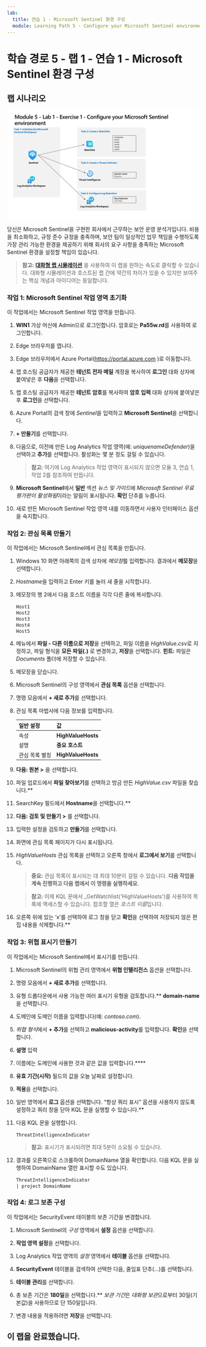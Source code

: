 ```yaml
---
lab:
  title: 연습 1 - Microsoft Sentinel 환경 구성
  module: Learning Path 5 - Configure your Microsoft Sentinel environment
---
```


# 학습 경로 5 - 랩 1 - 연습 1 - Microsoft Sentinel 환경 구성

## 랩 시나리오

![랩 개요입니다.](../Media/SC-200-Lab_Diagrams_Mod5_L1_Ex1.png)

당신은 Microsoft Sentinel을 구현한 회사에서 근무하는 보안 운영 분석가입니다. 비용을 최소화하고, 규정 준수 규정을 충족하며, 보안 팀이 일상적인 업무 책임을 수행하도록 가장 관리 가능한 환경을 제공하기 위해 회사의 요구 사항을 충족하는 Microsoft Sentinel 환경을 설정할 책임이 있습니다.

>**참고:** **[대화형 랩 시뮬레이션](https://mslabs.cloudguides.com/guides/SC-200%20Lab%20Simulation%20-%20Configure%20your%20Microsoft%20Sentinel%20environment)** 을 사용하여 이 랩을 원하는 속도로 클릭할 수 있습니다. 대화형 시뮬레이션과 호스트된 랩 간에 약간의 차이가 있을 수 있지만 보여주는 핵심 개념과 아이디어는 동일합니다. 


### 작업 1: Microsoft Sentinel 작업 영역 초기화

이 작업에서는 Microsoft Sentinel 작업 영역을 만듭니다.

1. **WIN1** 가상 머신에 Admin으로 로그인합니다. 암호로는 **Pa55w.rd**를 사용하여 로그인합니다.  

1. Edge 브라우저를 엽니다.

1. Edge 브라우저에서 Azure Portal(https://portal.azure.com )로 이동합니다.

1. 랩 호스팅 공급자가 제공한 **테넌트 전자 메일** 계정을 복사하여 **로그인** 대화 상자에 붙여넣은 후 **다음**을 선택합니다.

1. 랩 호스팅 공급자가 제공한 **테넌트 암호**를 복사하여 **암호 입력** 대화 상자에 붙여넣은 후 **로그인**을 선택합니다.

1. Azure Portal의 검색 창에 *Sentinel*을 입력하고 **Microsoft Sentinel**을 선택합니다.

1. **+ 만들기**를 선택합니다.

1. 다음으로, 이전에 만든 Log Analytics 작업 영역(예: *uniquenameDefender*)을 선택하고 **추가**를 선택합니다. 활성화는 몇 분 정도 걸릴 수 있습니다.

    >**참고:** 여기에 Log Analytics 작업 영역이 표시되지 않으면 모듈 3, 연습 1, 작업 2를 참조하여 만듭니다.

1. **Microsoft Sentinel**에서 **일반** 섹션 *뉴스 및 가이드*에 *Microsoft Sentinel 무료 평가판이 활성화됨*이라는 알림이 표시됩니다. **확인** 단추를 누릅니다.

1. 새로 만든 Microsoft Sentinel 작업 영역 내를 이동하면서 사용자 인터페이스 옵션을 숙지합니다.

### 작업 2: 관심 목록 만들기

이 작업에서는 Microsoft Sentinel에서 관심 목록을 만듭니다.

1. Windows 10 화면 아래쪽의 검색 상자에 *메모장*를 입력합니다. 결과에서 **메모장**을 선택합니다.

1. *Hostname*을 입력하고 Enter 키를 눌러 새 줄을 시작합니다.

1. 메모장의 행 2에서 다음 호스트 이름을 각각 다른 줄에 복사합니다.

    ```Notepad
    Host1
    Host2
    Host3
    Host4
    Host5
    ```

1. 메뉴에서 **파일 - 다른 이름으로 저장**을 선택하고, 파일 이름을 *HighValue.csv*로 지정하고, 파일 형식을 **모든 파일(*.*)** 로 변경하고, **저장**을 선택합니다. **힌트:** 파일은 *Documents* 폴더에 저장할 수 있습니다.

1. 메모장을 닫습니다.

1. Microsoft Sentinel의 구성 영역에서 **관심 목록** 옵션을 선택합니다.

1. 명령 모음에서 **+ 새로 추가**를 선택합니다.

1. 관심 목록 마법사에 다음 정보를 입력합니다.

    |일반 설정|값|
    |---|---|
    |속성|**HighValueHosts**|
    |설명|**중요 호스트**|
    |관심 목록 별칭|**HighValueHosts**|

1. **다음: 원본 >** 을 선택합니다.

1. 파일 업로드에서 **파일 찾아보기**를 선택하고 방금 만든 *HighValue.csv* 파일을 찾습니다.**

1. SearchKey 필드에서 **Hostname**을 선택합니다.**

1. **다음: 검토 및 만들기 >** 를 선택합니다.

1. 입력한 설정을 검토하고 **만들기**를 선택합니다.

1. 화면에 관심 목록 페이지가 다시 표시됩니다.

1. *HighValueHosts* 관심 목록을 선택하고 오른쪽 창에서 **로그에서 보기**를 선택합니다.

    >**중요:** 관심 목록이 표시되는 데 최대 10분이 걸릴 수 있습니다. **다음 작업을 계속 진행하고 다음 랩에서 이 명령을 실행하세요**.
    
    >**참고:** 이제 KQL 문에서 _GetWatchlist('HighValueHosts')를 사용하여 목록에 액세스할 수 있습니다. 참조할 열은 *호스트 이름*입니다.

1. 오른쪽 위에 있는 ‘x’를 선택하여 로그 창을 닫고 **확인**을 선택하여 저장되지 않은 편집 내용을 삭제합니다.**


### 작업 3: 위협 표시기 만들기

이 작업에서는 Microsoft Sentinel에서 표시기를 만듭니다.

1. Microsoft Sentinel의 위협 관리 영역에서 **위협 인텔리전스** 옵션을 선택합니다.

1. 명령 모음에서 **+ 새로 추가**를 선택합니다.

1. 유형 드롭다운에서 사용 가능한 여러 표시기 유형을 검토합니다.** **domain-name**을 선택합니다. 

1. 도메인에 도메인 이름을 입력합니다(예: *contoso.com*).

1. *위협 형식*에서 **+ 추가**를 선택하고 **malicious-activity**를 입력합니다. **확인**을 선택합니다.

1. **설명** 입력

1. 이름에는 도메인에 사용한 것과 같은 값을 입력합니다.****

1. **유효 기간(시작)** 필드의 값을 오늘 날짜로 설정합니다.

1. **적용**을 선택합니다.

1. 일반 영역에서 **로그** 옵션을 선택합니다. “항상 쿼리 표시” 옵션을 사용하지 않도록 설정하고 쿼리 창을 닫아 KQL 문을 실행할 수 있습니다.**

1. 다음 KQL 문을 실행합니다.

    ```KQL
    ThreatIntelligenceIndicator
    ```

    >**참고:** 표시기가 표시되려면 최대 5분이 소요될 수 있습니다.

1. 결과를 오른쪽으로 스크롤하여 DomainName 열을 확인합니다. 다음 KQL 문을 실행하여 DomainName 열만 표시할 수도 있습니다. 

    ```KQL
    ThreatIntelligenceIndicator 
    | project DomainName
    ```


### 작업 4: 로그 보존 구성

이 작업에서는 SecurityEvent 테이블의 보존 기간을 변경합니다.

1. Microsoft Sentinel의 *구성* 영역에서 **설정** 옵션을 선택합니다.

1. **작업 영역 설정**을 선택합니다.

1. Log Analytics 작업 영역의 *설정* 영역에서 **테이블** 옵션을 선택합니다.

1. **SecurityEvent** 테이블을 검색하여 선택한 다음, 줄임표 단추(...)를 선택합니다.

1. **테이블 관리**를 선택합니다.

1. 총 보존 기간은 **180일**을 선택합니다.** *보관 기간*은 *대화형 보관*으로부터 30일(기본값)을 사용하므로 단 150일입니다.

1. 변경 내용을 적용하려면 **저장**을 선택합니다.


## 이 랩을 완료했습니다.
